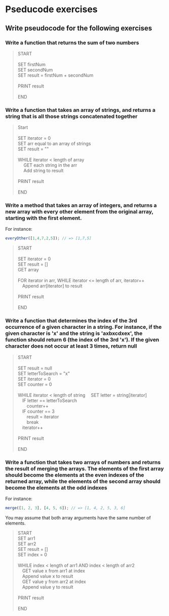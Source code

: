 # Pseducode exercises

## Write pseudocode for the following exercises

### Write a function that returns the sum of two numbers

> START <br><br>
SET firstNum<br>
SET secondNum<br>
SET result = firstNum + secondNum<br><br>
PRINT result<br><br>
END

### Write a function that takes an array of strings, and returns a string that is all those strings concatenated together

>Start<br><br>
SET iterator = 0<br>
SET arr equal to an array of strings<br>
SET result = ""<br><br>
WHILE iterator < length of array<br>
&emsp; GET each string in the arr<br>
&emsp; Add string to result<br><br>
PRINT result<br><br>
END

### Write a method that takes an array of integers, and returns a new array with every other element from the original array, starting with the first element.

For instance:

```javascript
everyOther([1,4,7,2,5]); // => [1,7,5]
```

>START <br><br>
SET iterator = 0<br>
SET result = []<br>
GET array<br><br>
FOR iterator in arr, WHILE iterator <= length of arr, iterator++<br>
&emsp;Append arr[iterator] to result<br><br>
PRINT result<br><br>
END

### Write  a function that determines the index of the 3rd occurrence of a given character in a string. For instance, if the given character is 'x' and the string is 'axbxcdxex', the function should return 6 (the index of the 3rd 'x'). If the given character does not occur at least 3 times, return null

> START<br><br>
SET result = null<br>
SET letterToSearch = "x"<br>
SET iterator = 0<br>
SET counter = 0<br><br>
WHILE iterator < length of string
&emsp;SET letter = string[iterator]<br>
&emsp;IF letter == letterToSearch<br>
&emsp;&emsp;counter++<br>
&emsp;IF counter == 3<br>
&emsp;&emsp;result = iterator<br>
&emsp;&emsp;break<br>
&emsp;iterator++<br><br>
PRINT result<br><br>
END

### Write a function that takes two arrays of numbers and returns the result of merging the arrays. The elements of the first array should become the elements at the even indexes of the returned array, while the elements of the second array should become the elements at the odd indexes

For instance:

```javascript
merge([1, 2, 3], [4, 5, 6]); // => [1, 4, 2, 5, 3, 6]
```

You may assume that both array arguments have the same number of elements. 

> START <br>
SET arr1<br>
SET arr2<br>
SET result = []<br>
SET index = 0<br><br>
WHILE index < length of arr1 AND index < length of arr2<br>
&emsp;GET value x from arr1 at index<br>
&emsp;Append value x to result<br>
&emsp;GET value y from arr2 at index<br>
&emsp;Append value y to result<br><br>
PRINT result<br><br>
END